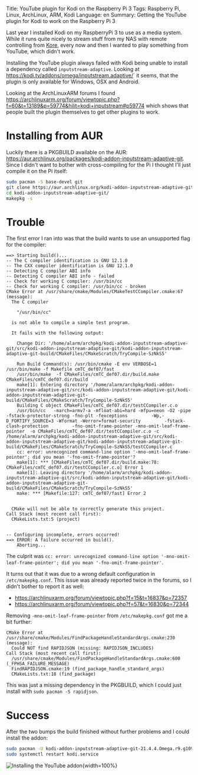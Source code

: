 Title: YouTube plugin for Kodi on the Raspberry Pi 3
Tags: Raspberry Pi, Linux, ArchLinux, ARM, Kodi
Language: en
Summary: Getting the YouTube plugin for Kodi to work on the Raspberry Pi 3

Last year I installed Kodi on my RaspberryPi 3 to use as a media system. While
it runs quite nicely to stream stuff from my NAS with remote controlling from
[Kore](https://f-droid.org/packages/org.xbmc.kore/), every now and then I
wanted to play something from YouTube, which didn't work.

Installing the YouTube plugin always failed with Kodi being unable to install a
dependency called `inputstream-adaptive`. Looking at
<https://kodi.tv/addons/omega/inputstream.adaptive/>` it seems, that the plugin
is only available for Windows, OSX and Android.

Looking at the ArchLinuxARM forums I found
<https://archlinuxarm.org/forum/viewtopic.php?f=60&t=13189&p=59774&hilit=kodi+inputstream#p59774>
which shows that people built the plugin themselves to get other plugins to
work.

# Installing from AUR

Luckily there is a PKGBUILD available on the AUR:
<https://aur.archlinux.org/packages/kodi-addon-inputstream-adaptive-git>. Since
I didn't want to bother with cross-compiling for the Pi I thought I'll just
compile it on the Pi itself: 

```bash
sudo pacman -S base-devel git
git clone https://aur.archlinux.org/kodi-addon-inputstream-adaptive-git.git
cd kodi-addon-inputstream-adaptive-git/
makepkg -s
```

# Trouble

The first error I ran into was that the build wants to use an unsupported flag
for the compiler:

```text
==> Starting build()...
-- The C compiler identification is GNU 12.1.0
-- The CXX compiler identification is GNU 12.1.0
-- Detecting C compiler ABI info
-- Detecting C compiler ABI info - failed
-- Check for working C compiler: /usr/bin/cc
-- Check for working C compiler: /usr/bin/cc - broken
CMake Error at /usr/share/cmake/Modules/CMakeTestCCompiler.cmake:67 (message):
  The C compiler

    "/usr/bin/cc"

  is not able to compile a simple test program.

  It fails with the following output:

    Change Dir: '/home/alarm/archpkg/kodi-addon-inputstream-adaptive-git/src/kodi-addon-inputstream-adaptive-git/kodi-addon-inputstream-adaptive-git-build/CMakeFiles/CMakeScratch/TryCompile-SzNkS5'

    Run Build Command(s): /usr/bin/cmake -E env VERBOSE=1 /usr/bin/make -f Makefile cmTC_def07/fast
    /usr/bin/make  -f CMakeFiles/cmTC_def07.dir/build.make CMakeFiles/cmTC_def07.dir/build
    make[1]: Entering directory '/home/alarm/archpkg/kodi-addon-inputstream-adaptive-git/src/kodi-addon-inputstream-adaptive-git/kodi-addon-inputstream-adaptive-git-build/CMakeFiles/CMakeScratch/TryCompile-SzNkS5'
    Building C object CMakeFiles/cmTC_def07.dir/testCCompiler.c.o
    /usr/bin/cc   -march=armv7-a -mfloat-abi=hard -mfpu=neon -O2 -pipe -fstack-protector-strong -fno-plt -fexceptions         -Wp,-D_FORTIFY_SOURCE=3 -Wformat -Werror=format-security         -fstack-clash-protection         -fno-omit-frame-pointer -mno-omit-leaf-frame-pointer  -o CMakeFiles/cmTC_def07.dir/testCCompiler.c.o -c /home/alarm/archpkg/kodi-addon-inputstream-adaptive-git/src/kodi-addon-inputstream-adaptive-git/kodi-addon-inputstream-adaptive-git-build/CMakeFiles/CMakeScratch/TryCompile-SzNkS5/testCCompiler.c
    cc: error: unrecognized command-line option '-mno-omit-leaf-frame-pointer'; did you mean '-fno-omit-frame-pointer'?
    make[1]: *** [CMakeFiles/cmTC_def07.dir/build.make:78: CMakeFiles/cmTC_def07.dir/testCCompiler.c.o] Error 1
    make[1]: Leaving directory '/home/alarm/archpkg/kodi-addon-inputstream-adaptive-git/src/kodi-addon-inputstream-adaptive-git/kodi-addon-inputstream-adaptive-git-build/CMakeFiles/CMakeScratch/TryCompile-SzNkS5'
    make: *** [Makefile:127: cmTC_def07/fast] Error 2


  CMake will not be able to correctly generate this project.
Call Stack (most recent call first):
  CMakeLists.txt:5 (project)


-- Configuring incomplete, errors occurred!
==> ERROR: A failure occurred in build().
    Aborting...
```

The culprit was `cc: error: unrecognized command-line option '-mno-omit-leaf-frame-pointer'; did you mean '-fno-omit-frame-pointer'`.


It turns out that it was due to a wrong default configuration in
`/etc/makepkg.conf`. This issue was already reported twice in the forums, so I
didn't bother to report it as well:

 * <https://archlinuxarm.org/forum/viewtopic.php?f=15&t=16837&p=72357>
 * <https://archlinuxarm.org/forum/viewtopic.php?f=57&t=16830&p=72344>

Removing `-mno-omit-leaf-frame-pointer` from `/etc/makepkg.conf` got me a bit
further: 

```text
CMake Error at /usr/share/cmake/Modules/FindPackageHandleStandardArgs.cmake:230 (message):
  Could NOT find RAPIDJSON (missing: RAPIDJSON_INCLUDES)
Call Stack (most recent call first):
  /usr/share/cmake/Modules/FindPackageHandleStandardArgs.cmake:600 (_FPHSA_FAILURE_MESSAGE)
  FindRAPIDJSON.cmake:19 (find_package_handle_standard_args)
  CMakeLists.txt:18 (find_package)
```

This was just a missing dependency in the PKGBUILD, which I could just install
with `sudo pacman -S rapidjson`.

# Success

After the two bumps the build finished without further problems and I could
install the addon:

```bash
sudo pacman -U kodi-addon-inputstream-adaptive-git-21.4.4.Omega.r9.g109c0e7a-1-armv7h.pkg.tar.xz
sudo systemctl restart kodi.service
```

![Installing the YouTube addon]({static}/images/kodi/kodi-youtube-addon-install.png){width=100%}
